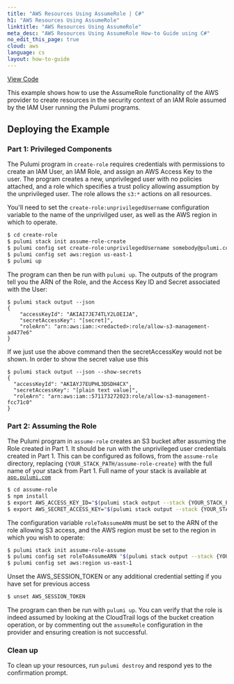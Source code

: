 ```yaml
---
title: "AWS Resources Using AssumeRole | C#"
h1: "AWS Resources Using AssumeRole"
linktitle: "AWS Resources Using AssumeRole"
meta_desc: "AWS Resources Using AssumeRole How-to Guide using C#"
no_edit_this_page: true
cloud: aws
language: cs
layout: how-to-guide
---
```


<!-- WARNING: this page was generated by a tool. Do not edit it by hand. -->
<!-- To change it, please see https://github.com/pulumi/docs/tree/master/tools/mktutorial. -->

<p class="mb-4 flex">
    <a class="flex flex-wrap items-center rounded-md font-display text-lg text-white bg-blue-600 border-2 border-blue-600 px-2 mr-2 whitespace-no-wrap hover:text-white" style="height: 45px;" href="https://github.com/pulumi/examples/tree/master/aws-cs-assume-role" target="_blank">
        <span><i class="fab fa-github pr-2"></i> View Code</span>
    </a>
</p>


This example shows how to use the AssumeRole functionality of the AWS provider to create resources in the security context of an IAM Role assumed by the IAM User running the Pulumi programs.

## Deploying the Example

### Part 1: Privileged Components

The Pulumi program in `create-role` requires credentials with permissions to create an IAM User, an IAM Role, and assign
an AWS Access Key to the user. The program creates a new, unprivileged user with no policies attached, and a role which
specifies a trust policy allowing assumption by the unprivileged user. The role allows the `s3:*` actions on all 
resources.

You'll need to set the `create-role:unprivilegedUsername` configuration variable to the name of the unprivilged user, as
well as the AWS region in which to operate.

```bash
$ cd create-role
$ pulumi stack init assume-role-create
$ pulumi config set create-role:unprivilegedUsername somebody@pulumi.com
$ pulumi config set aws:region us-east-1
$ pulumi up
```

The program can then be run with `pulumi up`. The outputs of the program tell you the ARN of the Role, and the Access 
Key ID and Secret associated with the User:


```
$ pulumi stack output --json
{
    "accessKeyId": "AKIAI7JE74TLY2LOEIJA",
    "secretAccessKey": "[secret]",
    "roleArn": "arn:aws:iam::<redacted>:role/allow-s3-management-ad477e6"
}
```

If we just use the above command then the secretAccessKey would not be shown. In order to show the secret value use this

```
$ pulumi stack output --json --show-secrets
{
  "accessKeyId": "AKIAYJ7EUPHL3DSDH4CX",
  "secretAccessKey": "[plain text value]",
  "roleArn": "arn:aws:iam::571173272023:role/allow-s3-management-fcc71c0"
}
```

### Part 2: Assuming the Role

The Pulumi program in `assume-role` creates an S3 bucket after assuming the Role created in Part 1. It should be run
with the unprivileged user credentials created in Part 1. This can be configured as follows, from the `assume-role`
directory, replacing `{YOUR_STACK_PATH/assume-role-create}` with the full name of your stack from Part 1. Full name of your stack is available at [`app.pulumi.com`][app]

```bash
$ cd assume-role
$ npm install
$ export AWS_ACCESS_KEY_ID="$(pulumi stack output --stack {YOUR_STACK_PATH/assume-role-create} accessKeyId)"
$ export AWS_SECRET_ACCESS_KEY="$(pulumi stack output --stack {YOUR_STACK_PATH/assume-role-create} --show-secrets secretAccessKey)"
```

The configuration variable `roleToAssumeARN` must be set to the ARN of the role allowing S3 access, and the AWS region
must be set to the region in which you wish to operate:

```bash
$ pulumi stack init assume-role-assume
$ pulumi config set roleToAssumeARN "$(pulumi stack output --stack {YOUR_STACK_PATH/assume-role-create} roleArn)"
$ pulumi config set aws:region us-east-1
```

Unset the AWS_SESSION_TOKEN or any additional credential setting if you have set for previous access

```bash
$ unset AWS_SESSION_TOKEN
```

The program can then be run with `pulumi up`. You can verify that the role is indeed assumed by looking at the 
CloudTrail logs of the bucket creation operation, or by commenting out the `assumeRole` configuration in the provider
and ensuring creation is not successful.

### Clean up

To clean up your resources, run `pulumi destroy` and respond yes to the
confirmation prompt.

[app]: https://app.pulumi.com/
